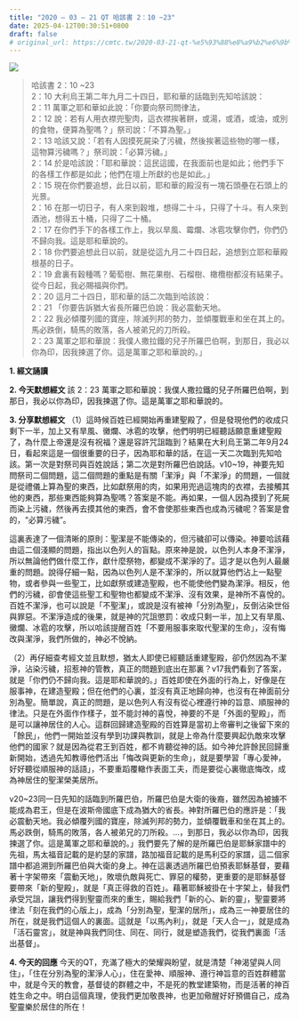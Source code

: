 ```yaml
---
title: "2020 – 03 – 21 QT 哈該書 2：10 ~23"
date: 2025-04-12T00:30:51+0800
draft: false
# original_url: https://cmtc.tw/2020-03-21-qt-%e5%93%88%e8%a9%b2%e6%9b%b8-2%ef%bc%9a10-23
---
```


![](/images/qt.jpg)
> 哈該書 2：10 ~23  
> 2：10 大利烏王第二年九月二十四日，耶和華的話臨到先知哈該說：  
> 2：11 萬軍之耶和華如此說：「你要向祭司問律法，  
> 2：12 說：若有人用衣襟兜聖肉，這衣襟挨著餅，或湯，或酒，或油，或別的食物，便算為聖嗎？」祭司說：「不算為聖。」  
> 2：13 哈該又說：「若有人因摸死屍染了污穢，然後挨著這些物的哪一樣，這物算污穢嗎？」祭司說：「必算污穢。」  
> 2：14 於是哈該說：「耶和華說：這民這國，在我面前也是如此；他們手下的各樣工作都是如此；他們在壇上所獻的也是如此。」  
> 2：15 現在你們要追想，此日以前，耶和華的殿沒有一塊石頭壘在石頭上的光景。  
> 2：16 在那一切日子，有人來到穀堆，想得二十斗，只得了十斗。有人來到酒池，想得五十桶，只得了二十桶。  
> 2：17 在你們手下的各樣工作上，我以旱風、霉爛、冰雹攻擊你們，你們仍不歸向我。這是耶和華說的。  
> 2：18 你們要追想此日以前，就是從這九月二十四日起，追想到立耶和華殿根基的日子。  
> 2：19 倉裏有穀種嗎？葡萄樹、無花果樹、石榴樹、橄欖樹都沒有結果子。從今日起，我必賜福與你們。  
> 2：20 這月二十四日，耶和華的話二次臨到哈該說：  
> 2：21 「你要告訴猶大省長所羅巴伯說：我必震動天地。  
> 2：22 我必傾覆列國的寶座，除滅列邦的勢力，並傾覆戰車和坐在其上的。馬必跌倒，騎馬的敗落，各人被弟兄的刀所殺。  
> 2：23 萬軍之耶和華說：我僕人撒拉鐵的兒子所羅巴伯啊，到那日，我必以你為印，因我揀選了你。這是萬軍之耶和華說的。」

**1. 經文誦讀**

**2.  今天默想經文**
該 2：23 萬軍之耶和華說：我僕人撒拉鐵的兒子所羅巴伯啊，到那日，我必以你為印，因我揀選了你。這是萬軍之耶和華說的。

**3. 分享默想經文**
（1）這時候百姓已經開始再重建聖殿了，但是發現他們的收成只剩下一半，加上又有旱風、黴爛、冰雹的攻擊，他們明明已經聽話願意重建聖殿了，為什麼上帝還是沒有祝福？還是容許咒詛臨到？結果在大利烏王第二年9月24日，看起來這是一個很重要的日子，因為耶和華的話，在這一天二次臨到先知哈該。第一次是對祭司與百姓說話；第二次是對所羅巴伯說話。v10\~19，神要先知問祭司二個問題，這二個問題的重點是有關「潔淨」與「不潔淨」的問題，一個就是從禮儀上算為聖的東西，比如獻祭用的肉，如果用兜過這塊肉的衣襟，去接觸其他的東西，那些東西能夠算為聖嗎？答案是不能。再如果，一個人因為摸到了死屍而染上污穢，然後再去摸其他的東西，會不會使那些東西也成為污穢呢？答案是會的，“必算污穢”。

這裏表達了一個清晰的原則：聖潔是不能傳染的，但污穢卻可以傳染。神要哈該藉由這二個淺顯的問題，指出以色列人的盲點。原來神是說，以色列人本身不潔淨，所以無論他們做什麼工作，獻什麼祭物，都變成不潔淨的了。這才是以色列人最嚴重的問題。說得仔細一點，因為以色列人是不潔淨的，所以就算他們沾上一點聖物，或者參與一些聖工，比如獻祭或建造聖殿，也不能使他們變為潔淨。相反，他們的污穢，卻會使這些聖工和聖物也都變成不潔淨、沒有效果，是神所不喜悅的。百姓不潔淨，也可以說是「不聖潔」，或說是沒有被神「分別為聖」，反倒沾染世俗與罪惡。不潔淨造成的後果，就是神的咒詛懲罰：收成只剩一半，加上又有旱風、黴爛、冰雹的攻擊，所以哈該提醒百姓「不要用服事來取代聖潔的生命」，沒有悔改與潔淨，我們所做的，神必不悅納。

（2）再仔細查考經文並且默想，猶太人即使已經聽話重建聖殿，卻仍然因為不潔淨，沾染污穢，招惹神的管教，真正的問題到底出在那裏？v17我們看到了答案，就是「你們仍不歸向我。這是耶和華說的。」百姓即使在外面的行為上，好像是在服事神，在建造聖殿；但在他們的心裏，並沒有真正地歸向神，也沒有在神面前分別為聖。簡單說，真正的問題，是以色列人有沒有從心裡遵行神的旨意、順服神的律法。只是在外面作作樣子，並不能討神的喜悅，神要的不是「外面的聖殿」，而是可以讓神居住的人心。這群回歸建造聖殿的百姓算是當初上帝審判之後留下來的「餘民」，他們一開始並沒有學到功課與教訓，就是上帝為什麼要興起仇敵來攻擊他們的國家？就是因為從君王到百姓，都不肯聽從神的話。如今神允許餘民回歸重新開始，透過先知教導他們活出「悔改與更新的生命」，就是要學習「專心愛神，好好聽從順服神的話語」，不要重蹈覆轍作表面工夫，而是要從心裏徹底悔改，成為神居住的聖潔榮美居所。

v20\~23同一日先知的話臨到所羅巴伯，所羅巴伯是大衛的後裔，雖然因為被擄不能成為君王，但是在波斯帝國底下成為猶大的省長。神對所羅巴伯的應許是：「我必震動天地。我必傾覆列國的寶座，除滅列邦的勢力，並傾覆戰車和坐在其上的。馬必跌倒，騎馬的敗落，各人被弟兄的刀所殺。…，到那日，我必以你為印，因我揀選了你。這是萬軍之耶和華說的。」我們要先了解的是所羅巴伯是耶穌家譜中的先祖，馬太福音記載的是約瑟的家譜，路加福音記載的是馬利亞的家譜，這二個家譜中都追溯到所羅巴伯與大衛的身上。神在這裏透過所羅巴伯預表耶穌基督，要藉著十字架帶來「震動天地」，敗壞仇敵與死亡、罪惡的權勢，更重要的是耶穌基督要帶來「新的聖殿」，就是「真正得救的百姓」。藉著耶穌被掛在十字架上，替我們承受咒詛，讓我們得到聖靈而來的重生，賜給我們「新的心、新的靈」，聖靈要將律法「刻在我們的心版上」，成為「分別為聖，聖潔的居所」，成為三一神要居住的所在，就是我們這個人的裏面。這就是「以馬內利」，就是「天人合一」，就是成為「活石靈宮」，就是神與我們同住、同在、同行，就是塑造我們，從我們裏面「活出基督」。

**4. 今天的回應**
今天的QT，充滿了極大的榮耀與盼望，就是清楚「神渴望與人同住」，「住在分別為聖的潔淨人心」，住在愛神、順服神、遵行神旨意的百姓群體當中，就是今天的教會，基督徒的群體之中，不是死的教堂建築物，而是活著的神百姓生命之中。明白這個真理，使我們更加敬畏神，也更加儆醒好好預備自己，成為聖靈樂於居住的所在！
